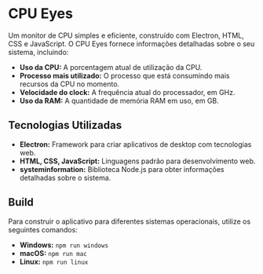 # CPU Eyes

Um monitor de CPU simples e eficiente, construído com Electron, HTML, CSS e JavaScript. O CPU Eyes fornece informações detalhadas sobre o seu sistema, incluindo:

* **Uso da CPU:** A porcentagem atual de utilização da CPU.
* **Processo mais utilizado:** O processo que está consumindo mais recursos da CPU no momento.
* **Velocidade do clock:** A frequência atual do processador, em GHz.
* **Uso da RAM:** A quantidade de memória RAM em uso, em GB.

## Tecnologias Utilizadas
* **Electron:** Framework para criar aplicativos de desktop com tecnologias web.
* **HTML, CSS, JavaScript:** Linguagens padrão para desenvolvimento web.
* **systeminformation:** Biblioteca Node.js para obter informações detalhadas sobre o sistema.

## Build
Para construir o aplicativo para diferentes sistemas operacionais, utilize os seguintes comandos:

* **Windows:** `npm run windows`
* **macOS:** `npm run mac`
* **Linux:** `npm run linux`
